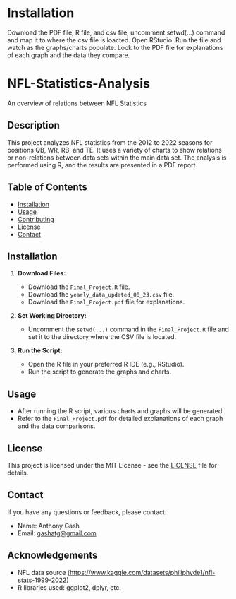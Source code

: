 
# Installation
Download the PDF file, R file, and csv file, uncomment setwd(...) command and map it to where the csv file is loacted. Open RStudio. Run the file and watch as the graphs/charts populate. Look to the PDF file for explanations of each graph and the data they compare.




# NFL-Statistics-Analysis

An overview of relations between NFL Statistics

## Description

This project analyzes NFL statistics from the 2012 to 2022 seasons for positions QB, WR, RB, and TE. It uses a variety of charts to show relations or non-relations between data sets within the main data set. The analysis is performed using R, and the results are presented in a PDF report.

## Table of Contents

- [Installation](#installation)
- [Usage](#usage)
- [Contributing](#contributing)
- [License](#license)
- [Contact](#contact)

## Installation

1. **Download Files:**
   - Download the `Final_Project.R` file.
   - Download the `yearly_data_updated_08_23.csv` file.
   - Download the `Final_Project.pdf` file for explanations.

2. **Set Working Directory:**
   - Uncomment the `setwd(...)` command in the `Final_Project.R` file and set it to the directory where the CSV file is located.

3. **Run the Script:**
   - Open the R file in your preferred R IDE (e.g., RStudio).
   - Run the script to generate the graphs and charts.

## Usage

- After running the R script, various charts and graphs will be generated.
- Refer to the `Final_Project.pdf` for detailed explanations of each graph and the data comparisons.

## License

This project is licensed under the MIT License - see the [LICENSE](LICENSE) file for details.

## Contact

If you have any questions or feedback, please contact:
- Name: Anthony Gash
- Email: gashatg@gmail.com

## Acknowledgements

- NFL data source (https://www.kaggle.com/datasets/philiphyde1/nfl-stats-1999-2022)
- R libraries used: ggplot2, dplyr, etc.
